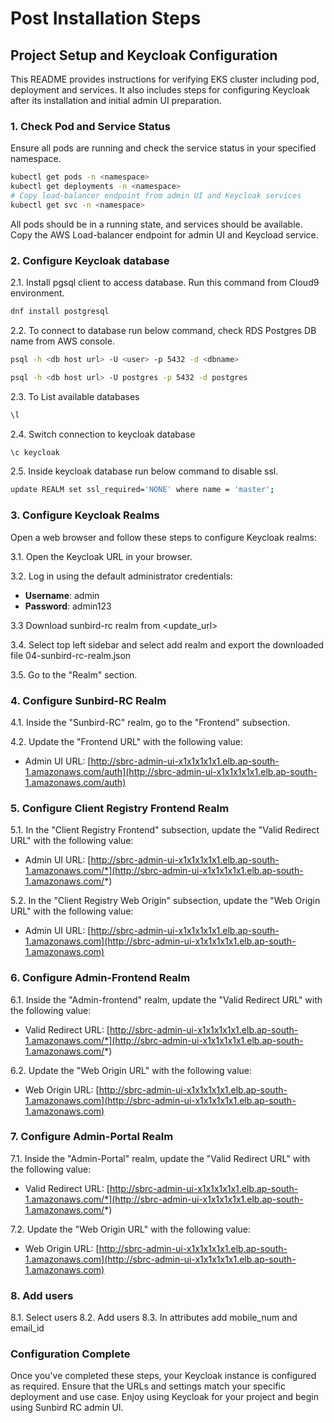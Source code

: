 # Post Installation Steps

## Project Setup and Keycloak Configuration

This README provides instructions for verifying EKS cluster including pod, deployment and services. It also includes steps for configuring Keycloak after its installation and initial admin UI preparation. 

### 1. Check Pod and Service Status

Ensure all pods are running and check the service status in your specified namespace.

```bash
kubectl get pods -n <namespace>
kubectl get deployments -n <namespace>
# Copy load-balancer endpoint from admin UI and Keycloak services
kubectl get svc -n <namespace>
```

All pods should be in a running state, and services should be available. Copy the AWS Load-balancer endpoint for admin UI and Keycload service.

### 2. Configure Keycloak database

2.1. Install pgsql client to access database. Run this command from Cloud9 environment.
```bash
dnf install postgresql
```
2.2. To connect to database run below command, check RDS Postgres DB name from AWS console.
```bash
psql -h <db host url> -U <user> -p 5432 -d <dbname>
```
```bash
psql -h <db host url> -U postgres -p 5432 -d postgres
```
2.3. To List available databases
```bash
\l
```
2.4. Switch connection to keycloak database
```bash
\c keycloak
``` 
2.5. Inside keycloak database run below command to disable ssl.
```bash
update REALM set ssl_required='NONE' where name = 'master';
```
### 3. Configure Keycloak Realms

Open a web browser and follow these steps to configure Keycloak realms:

3.1. Open the Keycloak URL in your browser.

3.2. Log in using the default administrator credentials:

   - **Username**: admin
   - **Password**: admin123

3.3 Download sunbird-rc realm from
    <update_url>
    
3.4. Select top left sidebar and select add realm and export the downloaded file 04-sunbird-rc-realm.json

3.5. Go to the "Realm" section.

### 4. Configure Sunbird-RC Realm

4.1. Inside the "Sunbird-RC" realm, go to the "Frontend" subsection.

4.2. Update the "Frontend URL" with the following value:

   - Admin UI URL: [http://sbrc-admin-ui-x1x1x1x1x1.elb.ap-south-1.amazonaws.com/auth](http://sbrc-admin-ui-x1x1x1x1x1.elb.ap-south-1.amazonaws.com/auth)

### 5. Configure Client Registry Frontend Realm 

5.1. In the "Client Registry Frontend" subsection, update the "Valid Redirect URL" with the following value:

   - Admin UI URL: [http://sbrc-admin-ui-x1x1x1x1x1.elb.ap-south-1.amazonaws.com/*](http://sbrc-admin-ui-x1x1x1x1x1.elb.ap-south-1.amazonaws.com/*)

5.2. In the "Client Registry Web Origin" subsection, update the "Web Origin URL" with the following value:

   - Admin UI URL: [http://sbrc-admin-ui-x1x1x1x1x1.elb.ap-south-1.amazonaws.com](http://sbrc-admin-ui-x1x1x1x1x1.elb.ap-south-1.amazonaws.com)

### 6. Configure Admin-Frontend Realm

6.1. Inside the "Admin-frontend" realm, update the "Valid Redirect URL" with the following value:

   - Valid Redirect URL: [http://sbrc-admin-ui-x1x1x1x1x1.elb.ap-south-1.amazonaws.com/*](http://sbrc-admin-ui-x1x1x1x1x1.elb.ap-south-1.amazonaws.com/*)

6.2. Update the "Web Origin URL" with the following value:

   - Web Origin URL: [http://sbrc-admin-ui-x1x1x1x1x1.elb.ap-south-1.amazonaws.com](http://sbrc-admin-ui-x1x1x1x1x1.elb.ap-south-1.amazonaws.com)

### 7. Configure Admin-Portal Realm

7.1. Inside the "Admin-Portal" realm, update the "Valid Redirect URL" with the following value:

   - Valid Redirect URL: [http://sbrc-admin-ui-x1x1x1x1x1.elb.ap-south-1.amazonaws.com/*](http://sbrc-admin-ui-x1x1x1x1x1.elb.ap-south-1.amazonaws.com/*)

7.2. Update the "Web Origin URL" with the following value:

   - Web Origin URL: [http://sbrc-admin-ui-x1x1x1x1x1.elb.ap-south-1.amazonaws.com](http://sbrc-admin-ui-x1x1x1x1x1.elb.ap-south-1.amazonaws.com)

### 8. Add users 

8.1. Select users
8.2. Add users 
8.3. In attributes add mobile_num and email_id

### Configuration Complete
Once you've completed these steps, your Keycloak instance is configured as required. Ensure that the URLs and settings match your specific deployment and use case. Enjoy using Keycloak for your project and begin using Sunbird RC admin UI.
